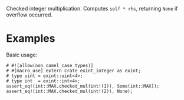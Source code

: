 Checked integer multiplication. Computes `self * rhs`,
returning `None` if overflow occurred.

# Examples

Basic usage:

```
# #![allow(non_camel_case_types)]
# #[macro_use] extern crate exint_integer as exint;
# type uint = exint::uint<4>;
# type int  = exint::int<4>;
assert_eq!(int::MAX.checked_mul(int!(1)), Some(int::MAX));
assert_eq!(int::MAX.checked_mul(int!(2)), None);
```
